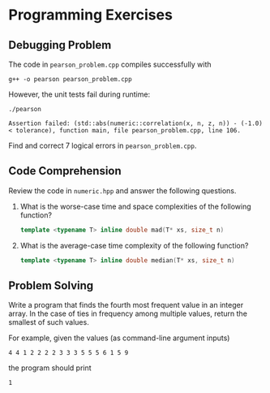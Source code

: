 # Programming Exercises

## Debugging Problem ##
 
The code in `pearson_problem.cpp` compiles successfully with
 
    g++ -o pearson pearson_problem.cpp
 
However, the unit tests fail during runtime:
 
    ./pearson

    Assertion failed: (std::abs(numeric::correlation(x, n, z, n)) - (-1.0)
    < tolerance), function main, file pearson_problem.cpp, line 106.
 
Find and correct 7 logical errors in `pearson_problem.cpp`.


## Code Comprehension ##

Review the code in `numeric.hpp` and answer the following questions.

1. What is the worse-case time and space complexities of the following function?

    ```c++
    template <typename T> inline double mad(T* xs, size_t n)
    ```

2. What is the average-case time complexity of the following function?

    ```c++
    template <typename T> inline double median(T* xs, size_t n)
    ```


## Problem Solving ##

Write a program that finds the fourth most frequent value 
in an integer array. In the case of ties in frequency among multiple values, 
return the smallest of such values.

For example, given the values (as command-line argument inputs)

    4 4 1 2 2 2 2 3 3 3 5 5 5 6 1 5 9

the program should print

    1

